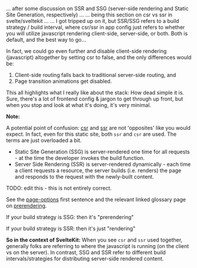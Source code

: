 ... after some discussion on SSR and SSG (server-side rendering and Static Site Generation, respectively) ...
... being this section on csr vs ssr in svelte/sveltekit ...
... I got tripped up on it, but SSR/SSG refers to a build strategy / build interval, where csr/ssr in app config just refers to whether you will utilize javascript rendering client-side, server-side, or both. Both is default, and the best way to go...

In fact, we could go even further and disable client-side rendering (javascript) altogether by setting csr to false, and the only differences would be: 

1. Client-side routing falls back to traditional server-side routing, and 
2. Page transition animations get disabled.

This all highlights what I really like about the stack: How dead simple it is. Sure, there's a lot of frontend config & jargon to get through up front, but when you stop and look at what it's doing, it's very minimal.

<Callout>
<b>Note:</b>

A potential point of confusion: [csr](https://kit.svelte.dev/docs/page-options#csr) and [ssr](https://kit.svelte.dev/docs/page-options#ssr) are not 'opposites' like you would expect. In fact, even for this static site, both `ssr` and `csr` are used. The terms are just overloaded a bit.

<ul>
  <li> Static Site Generation (SSG) is server-rendered one time for all requests - at the time the developer invokes the build function. </li>
  <li>Server Side Rendering (SSR) is server-rendered dynamically - each time a client requests a resource, the server builds (i.e. renders) the page and responds to the request with the newly-built content.</li>
</ul>

TODO: edit this - this is not entirely correct.

See the [page-options](https://kit.svelte.dev/docs/page-options) first sentence and the relevant linked glossary page on [prerendering](https://kit.svelte.dev/docs/glossary#prerendering).

If your build strategy is SSG: then it's "prerendering"

If your build strategy is SSR: then it's just "rendering"

**So in the context of SvelteKit:** When you see `csr` and `ssr` used together, generally folks are referring to where the javascript is running (on the client vs on the server). In contrast, SSG and SSR refer to different build intervals/strategies for distributing server-side rendered content.
</Callout>
